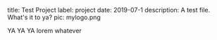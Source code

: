 title: Test Project
label: project
date: 2019-07-1
description: A test file. What's it to ya?
pic: mylogo.png





YA YA YA lorem whatever